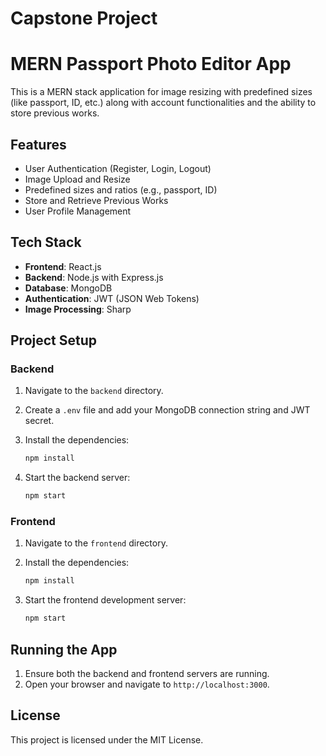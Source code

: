 # Capstone Project
# MERN Passport Photo Editor App

This is a MERN stack application for image resizing with predefined sizes (like passport, ID, etc.) along with account functionalities and the ability to store previous works.

## Features

- User Authentication (Register, Login, Logout)
- Image Upload and Resize
- Predefined sizes and ratios (e.g., passport, ID)
- Store and Retrieve Previous Works
- User Profile Management

## Tech Stack

- **Frontend**: React.js
- **Backend**: Node.js with Express.js
- **Database**: MongoDB
- **Authentication**: JWT (JSON Web Tokens)
- **Image Processing**: Sharp

## Project Setup

### Backend

1. Navigate to the `backend` directory.
2. Create a `.env` file and add your MongoDB connection string and JWT secret.
3. Install the dependencies:

   ```bash
   npm install
   ```

4. Start the backend server:

   ```bash
   npm start
   ```

### Frontend

1. Navigate to the `frontend` directory.
2. Install the dependencies:

   ```bash
   npm install
   ```

3. Start the frontend development server:

   ```bash
   npm start
   ```

## Running the App

1. Ensure both the backend and frontend servers are running.
2. Open your browser and navigate to `http://localhost:3000`.

## License

This project is licensed under the MIT License.